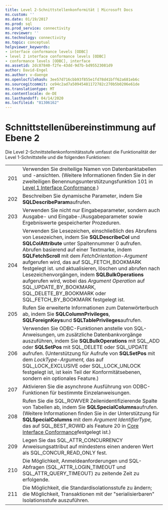 ```yaml
---
title: Level 2-Schnittstellenkonformität | Microsoft Docs
ms.custom: ''
ms.date: 01/19/2017
ms.prod: sql
ms.prod_service: connectivity
ms.reviewer: ''
ms.technology: connectivity
ms.topic: conceptual
helpviewer_keywords:
- interface conformance levels [ODBC]
- level 2 interface conformance levels [ODBC]
- conformance levels [ODBC], interface
ms.assetid: 2dc87840-f2fe-43dd-9d7b-bd95523081d9
author: David-Engel
ms.author: v-daenge
ms.openlocfilehash: 3ee57d716cbb93f855e1fd78d41bff62a681eb6c
ms.sourcegitcommit: ce94c2ad7a50945481172782c270b5b0206e61de
ms.translationtype: MT
ms.contentlocale: de-DE
ms.lasthandoff: 04/14/2020
ms.locfileid: "81306162"
---
```

# <a name="level-2-interface-conformance"></a>Schnittstellenübereinstimmung auf Ebene 2
Die Level 2-Schnittstellenkonformitätsstufe umfasst die Funktionalität der Level 1-Schnittstelle und die folgenden Funktionen:  
  
|||  
|-|-|  
|201|Verwenden Sie dreiteilige Namen von Datenbanktabellen und -ansichten. (Weitere Informationen finden Sie in der zweiteiligen Benennungsunterstützungsfunktion 101 in [Level 1 Interface Conformance](../../../odbc/reference/develop-app/level-1-interface-conformance.md).)|  
|202|Beschreiben Sie dynamische Parameter, indem Sie **SQLDescribeParam**aufrufen.|  
|203|Verwenden Sie nicht nur Eingabeparameter, sondern auch Ausgabe- und Eingabe-/Ausgabeparameter sowie Ergebniswerte gespeicherter Prozeduren.|  
|204|Verwenden Sie Lesezeichen, einschließlich des Abrufens von Lesezeichen, indem Sie **SQLDescribeCol** und **SQLColAttribute** unter Spaltennummer 0 aufrufen. Abrufen basierend auf einer Textmarke, indem **SQLFetchScroll** mit dem *FetchOrientation-Argument* aufgerufen wird, das auf SQL_FETCH_BOOKMARK festgelegt ist. und aktualisieren, löschen und abrufen nach Lesezeichenvorgängen, indem **SQLBulkOperations** aufgerufen wird, wobei das *Argument Operation* auf SQL_UPDATE_BY_BOOKMARK, SQL_DELETE_BY_BOOKMARK oder SQL_FETCH_BY_BOOKMARK festgelegt ist.|  
|205|Rufen Sie erweiterte Informationen zum Datenwörterbuch ab, indem Sie **SQLColumnPrivileges**, **SQLForeignKeys**und **SQLTablePrivileges**aufrufen.|  
|206|Verwenden Sie ODBC-Funktionen anstelle von SQL-Anweisungen, um zusätzliche Datenbankvorgänge auszuführen, indem Sie **SQLBulkOperations** mit SQL_ADD oder **SQLSetPos** mit SQL_DELETE oder SQL_UPDATE aufrufen. (Unterstützung für Aufrufe von **SQLSetPos** mit dem *LockType-Argument,* das auf SQL_LOCK_EXCLUSIVE oder SQL_LOCK_UNLOCK festgelegt ist, ist kein Teil der Konformitätsebenen, sondern ein optionales Feature.)|  
|207|Aktivieren Sie die asynchrone Ausführung von ODBC-Funktionen für bestimmte Einzelanweisungen.|  
|208|Rufen Sie die SQL_ROWVER Zeilenidentifizierende Spalte von Tabellen ab, indem Sie **SQLSpecialColumns**aufrufen. (Weitere Informationen finden Sie in der Unterstützung für **SQLSpecialColumns** mit dem *Argument IdentifierType,* das auf SQL_BEST_ROWID als Feature 20 in [Core Interface Conformance](../../../odbc/reference/develop-app/core-interface-conformance.md)festgelegt ist.)|  
|209|Legen Sie das SQL_ATTR_CONCURRENCY Anweisungsattribut auf mindestens einen anderen Wert als SQL_CONCUR_READ_ONLY fest.|  
|210|Die Möglichkeit, Anmeldeanforderungen und SQL-Abfragen (SQL_ATTR_LOGIN_TIMEOUT und SQL_ATTR_QUERY_TIMEOUT) zu zeitende Zeit zu erfolgende.|  
|211|Die Möglichkeit, die Standardisolationsstufe zu ändern; die Möglichkeit, Transaktionen mit der "serialisierbaren" Isolationsstufe auszuführen.|
